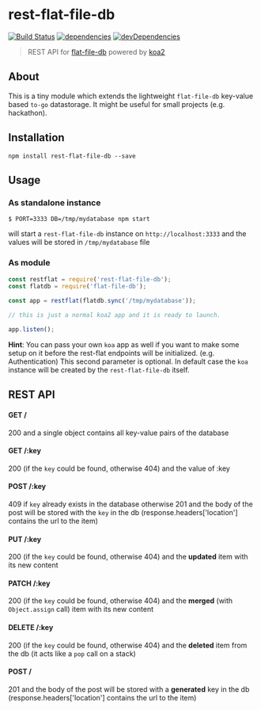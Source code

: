 # rest-flat-file-db

[![Build Status](https://travis-ci.org/balazs4/rest-flat-file-db.svg?branch=master)](https://travis-ci.org/balazs4/rest-flat-file-db)
[![dependencies](https://david-dm.org/balazs4/rest-flat-file-db/status.svg)](https://david-dm.org/balazs4/rest-flat-file-db)
[![devDependencies](https://david-dm.org/balazs4/rest-flat-file-db/dev-status.svg)](https://david-dm.org/balazs4/rest-flat-file-db?type=dev)


> REST API for [flat-file-db](https://github.com/mafintosh/flat-file-db) powered by [koa2](https://github.com/koajs/koa)

## About

This is a tiny module which extends the lightweight `flat-file-db` key-value based `to-go` datastorage.
It might be useful for small projects (e.g. hackathon).

## Installation

`npm install rest-flat-file-db --save`

## Usage

### As standalone instance

```
$ PORT=3333 DB=/tmp/mydatabase npm start
```

will start a `rest-flat-file-db` instance on `http://localhost:3333` and the values will be stored in `/tmp/mydatabase` file

### As module

```javascript
const restflat = require('rest-flat-file-db');
const flatdb = require('flat-file-db');

const app = restflat(flatdb.sync('/tmp/mydatabase'));

// this is just a normal koa2 app and it is ready to launch.

app.listen();

```

**Hint**: You can pass your own `koa` app as well if you want to make some setup on it before the rest-flat endpoints will be initialized. (e.g. Authentication)
This second parameter is optional. In default case the `koa` instance  will be created by the `rest-flat-file-db` itself.


## REST API

#### GET /

200 and a single object contains all key-value pairs of the database

#### GET /:key

200 (if the `key` could be found, otherwise 404) and the value of :key

#### POST /:key

409 if `key` already exists in the database otherwise 201 and the body of the post will be stored with the `key` in the db (response.headers['location'] contains the url to the item)

#### PUT /:key

200 (if the `key` could be found, otherwise 404) and the **updated** item with its new content

#### PATCH /:key

200 (if the `key` could be found, otherwise 404) and the **merged** (with `Object.assign` call) item with its new content

#### DELETE /:key

200 (if the `key` could be found, otherwise 404) and the **deleted** item from the db (it acts like a `pop` call on a stack)

#### POST /

201 and the body of the post will be stored with a **generated** key in the db (response.headers['location'] contains the url to the item)
